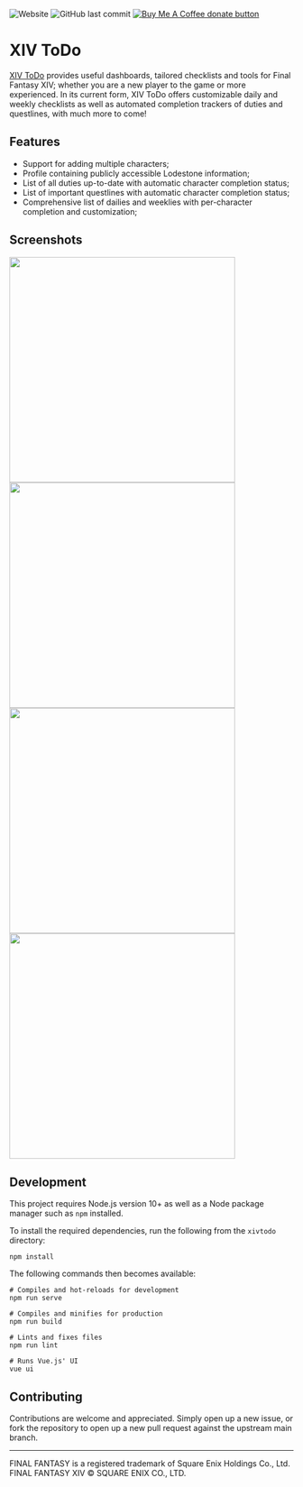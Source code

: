 ![Website](https://img.shields.io/website?url=https%3A%2F%2Fxivtodo.com)
![GitHub last commit](https://img.shields.io/github/last-commit/bourgeoisor/xivtodo)
<span class="badge-buymeacoffee">
<a href="https://ko-fi.com/olivi_eh" title="Donate to this project using Buy Me A Coffee"><img src="https://img.shields.io/badge/buy%20me%20a%20coffee-donate-blue.svg" alt="Buy Me A Coffee donate button" /></a>
</span>

# XIV ToDo

[XIV ToDo](https://xivtodo.com) provides useful dashboards, tailored checklists and tools for Final Fantasy XIV; whether you are a new player to the game or more experienced. In its current form, XIV ToDo offers customizable daily and weekly checklists as well as automated completion trackers of duties and questlines, with much more to come! 

## Features

- Support for adding multiple characters;
- Profile containing publicly accessible Lodestone information;
- List of all duties up-to-date with automatic character completion status;
- List of important questlines with automatic character completion status;
- Comprehensive list of dailies and weeklies with per-character completion and customization;

## Screenshots

<img src="https://user-images.githubusercontent.com/3271352/123179273-6cf66200-d45f-11eb-8090-4817af88b9d2.png" width=400 /> <img src="https://user-images.githubusercontent.com/3271352/123179295-74b60680-d45f-11eb-93a8-0f7271d7c6af.png" width=400 /> <img src="https://user-images.githubusercontent.com/3271352/123179310-7aabe780-d45f-11eb-8fd2-606aaa03b8a2.png" width=400 /> <img src="https://user-images.githubusercontent.com/3271352/123179315-7da6d800-d45f-11eb-907d-0254f08455b2.png" width=400 />

## Development

This project requires Node.js version 10+ as well as a Node package manager such as `npm` installed.

To install the required dependencies, run the following from the `xivtodo` directory:
```
npm install
```

The following commands then becomes available:
```
# Compiles and hot-reloads for development
npm run serve

# Compiles and minifies for production
npm run build 

# Lints and fixes files
npm run lint

# Runs Vue.js' UI
vue ui
```

## Contributing

Contributions are welcome and appreciated. Simply open up a new issue, or fork the repository to open up a new pull request against the upstream main branch.

---

FINAL FANTASY is a registered trademark of Square Enix Holdings Co., Ltd.<br />
FINAL FANTASY XIV © SQUARE ENIX CO., LTD.

